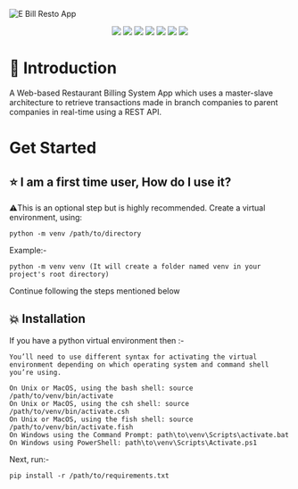 ![E Bill Resto App](media/EBillResto.gif)

<p align="center">
<img src="https://img.shields.io/badge/Windows-0078D6?style=for-the-badge&logo=windows&logoColor=white" />
<img src="https://img.shields.io/badge/Windows-0078D6?style=for-the-badge&logo=windows&logoColor=white" />
<img src="https://img.shields.io/badge/Linux-FCC624?style=for-the-badge&logo=linux&logoColor=black" />
<img src="https://img.shields.io/badge/DJANGO-REST-ff1709?style=for-the-badge&logo=django&logoColor=white&color=ff1709&labelColor=gray" />
<img src="https://img.shields.io/badge/JavaScript-323330?style=for-the-badge&logo=javascript&logoColor=F7DF1E" />
<img src="https://img.shields.io/badge/HTML5-E34F26?style=for-the-badge&logo=html5&logoColor=white" />
<img src="https://img.shields.io/badge/CSS3-1572B6?style=for-the-badge&logo=css3&logoColor=white" />
</p>

# 📌 Introduction

A Web-based Restaurant Billing System App which uses a master-slave architecture to retrieve transactions made in branch companies to parent companies in real-time using a REST API.

# Get Started

## ⭐ I am a first time user, How do I use it?

:warning:This is an optional step but is highly recommended. Create a virtual environment, using:

```
python -m venv /path/to/directory
```

Example:-

```
python -m venv venv (It will create a folder named venv in your project's root directory)
```

Continue following the steps mentioned below

## 💥 Installation

If you have a python virtual environment then :-

```
You’ll need to use different syntax for activating the virtual environment depending on which operating system and command shell you’re using.

On Unix or MacOS, using the bash shell: source /path/to/venv/bin/activate
On Unix or MacOS, using the csh shell: source /path/to/venv/bin/activate.csh
On Unix or MacOS, using the fish shell: source /path/to/venv/bin/activate.fish
On Windows using the Command Prompt: path\to\venv\Scripts\activate.bat
On Windows using PowerShell: path\to\venv\Scripts\Activate.ps1
```

Next, run:-

```
pip install -r /path/to/requirements.txt
```
